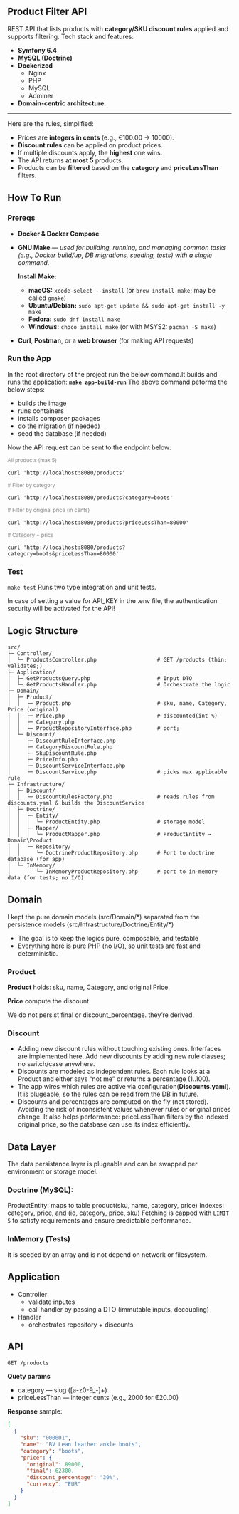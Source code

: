 ## Product Filter API
REST API that lists products with **category/SKU discount rules** applied and supports filtering.
Tech stack and features:
- **Symfony 6.4**
- **MySQL (Doctrine)**
- **Dockerized** 
  - Nginx
  - PHP
  - MySQL
  - Adminer
- **Domain-centric architecture**.
--------------

Here are the rules, simplified:
- Prices are **integers in cents** (e.g., €100.00 → 10000).
- **Discount rules** can be applied on product prices.
- If multiple discounts apply, the **highest** one wins.
- The API returns **at most 5** products.
- Products can be **filtered** based on the **category** and **priceLessThan** filters. 

## How To Run
### Prereqs
- **Docker & Docker Compose**
- **GNU Make** — *used for building, running, and managing common tasks (e.g., Docker build/up, DB migrations, seeding, tests) with a single command.*

  **Install Make:**
  - **macOS:** `xcode-select --install` (or `brew install make`; may be called `gmake`)
  - **Ubuntu/Debian:** `sudo apt-get update && sudo apt-get install -y make`
  - **Fedora:** `sudo dnf install make`
  - **Windows:** `choco install make` (or with MSYS2: `pacman -S make`)

- **Curl**, **Postman**, or a **web browser** (for making API requests)

### Run the App
 In the root directory of the project run the below command.It builds and runs the application:
**`make app-build-run`**
The above command peforms the below steps:
- builds the image
- runs containers 
- installs composer packages
- do the migration (if needed)
- seed the database (if needed)


Now the API request can be sent to the endpoint below:

<sub><span style="color: gray;">All products (max 5)</span></sub>

`curl 'http://localhost:8080/products'`


<sub><span style="color: gray;"># Filter by category</span></sub>

`curl 'http://localhost:8080/products?category=boots'`

<sub><span style="color: gray;"># Filter by original price (in cents)</span></sub>

`curl 'http://localhost:8080/products?priceLessThan=80000'`

<sub><span style="color: gray;"># Category + price</span></sub>

`curl 'http://localhost:8080/products?category=boots&priceLessThan=80000'`

### Test
 `make test` Runs two type integration and unit tests.

In case of setting a value for API_KEY in the .env file, the authentication security will be activated for the API!

## Logic Structure
```
src/
├─ Controller/
│  └─ ProductsController.php                   # GET /products (thin; validates;)
├─ Application/
│  ├─ GetProductsQuery.php                     # Input DTO 
│  └─ GetProductsHandler.php                   # Orchestrate the logic
├─ Domain/
│  ├─ Product/
│  │  ├─ Product.php                           # sku, name, Category, Price (original)
│  │  ├─ Price.php                             # discounted(int %)
│  │  ├─ Category.php                          
│  │  └─ ProductRepositoryInterface.php        # port;
│  └─ Discount/
│     ├─ DiscountRuleInterface.php            
│     ├─ CategoryDiscountRule.php              
│     ├─ SkuDiscountRule.php                  
│     ├─ PriceInfo.php                         
│     ├─ DiscountServiceInterface.php
│     └─ DiscountService.php                   # picks max applicable rule
├─ Infrastructure/
│  ├─ Discount/
│  │  └─ DiscountRulesFactory.php              # reads rules from discounts.yaml & builds the DiscountService
│  ├─ Doctrine/
│  │  ├─ Entity/
│  │  │  └─ ProductEntity.php                  # storage model
│  │  ├─ Mapper/
│  │  │  └─ ProductMapper.php                  # ProductEntity → Domain\Product
│  │  └─ Repository/
│  │     └─ DoctrineProductRepository.php      # Port to doctrine database (for app)
│  └─ InMemory/
│        └─ InMemoryProductRepository.php      # port to in-memory data (for tests; no I/O)
```
## Domain
I kept the pure domain models (src/Domain/\*) separated from the persistence models (src/Infrastructure/Doctrine/Entity/\*)
- The goal is to keep the logics pure, composable, and testable
- Everything here is pure PHP (no I/O), so unit tests are fast and deterministic.
### Product
**Product** holds: sku, name, Category, and original Price.

**Price** compute the discount

We do not persist final or discount_percentage. they’re derived.

### Discount
- Adding new discount rules without touching existing ones. Interfaces are implemented here. Add new discounts by adding new rule classes; no switch/case anywhere.
- Discounts are modeled as independent rules. Each rule looks at a Product and either says “not me” or returns a percentage (1..100).
- The app wires which rules are active via configuration(**Discounts.yaml**). It is plugeable, so the rules can be read from the DB in future.
- Discounts and percentages are computed on the fly (not stored). Avoiding the risk of inconsistent values whenever rules or original prices change. It also helps performance: priceLessThan filters by the indexed original price, so the database can use its index efficiently.

## Data Layer
The data persistance layer is plugeable and can be swapped per environment or storage model.

### Doctrine (MySQL):
ProductEntity: maps to table product(sku, name, category, price)
Indexes: category, price, and (id, category, price, sku)
Fetching is capped with `LIMIT 5` to satisfy requirements and ensure predictable performance.

### InMemory (Tests)
It is seeded by an array and is not depend on network or filesystem.

## Application
- Controller
  - validate inputes 
  - call handler by passing a DTO (immutable inputs, decoupling)
- Handler
  - orchestrates repository + discounts

## API
`GET /products`

**Quety params**
 - category — slug ([a-z0-9_-]+)
 - priceLessThan — integer cents (e.g., 2000 for €20.00)

**Response** sample:
```json
[
  {
    "sku": "000001",
    "name": "BV Lean leather ankle boots",
    "category": "boots",
    "price": {
      "original": 89000,
      "final": 62300,
      "discount_percentage": "30%",
      "currency": "EUR"
    }
  }
]
```


